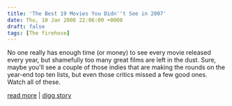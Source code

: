 ```yaml
---
title: 'The Best 19 Movies You Didn''t See in 2007'
date: Thu, 10 Jan 2008 22:06:00 +0000
draft: false
tags: [The firehose]
---
```


No one really has enough time (or money) to see every movie released every year, but shamefully too many great films are left in the dust. Sure, maybe you'll see a couple of those indies that are making the rounds on the year-end top ten lists, but even those critics missed a few good ones. Watch all of these.  
  
[read more](http://www.firstshowing.net/2007/12/24/best-19-movies-you-didnt-see-in-2007#=rss) | [digg story](http://digg.com/movies/The_Best_19_Movies_You_Didn_t_See_in_2007_3)